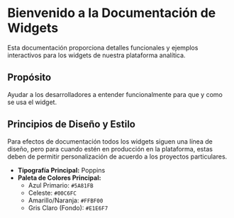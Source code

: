 # Bienvenido a la Documentación de Widgets

Esta documentación proporciona detalles funcionales y ejemplos interactivos para los widgets de nuestra plataforma analítica.

## Propósito

Ayudar a los desarrolladores a entender funcionalmente para que y como se usa el widget.

## Principios de Diseño y Estilo

Para efectos de documentación todos los widgets siguen una línea de diseño, pero para cuando estén en producción en la plataforma, estas deben de permitir personalización de acuerdo a los proyectos particulares.

- **Tipografía Principal:** Poppins
- **Paleta de Colores Principal:**
    - Azul Primario: `#5A81FB`
    - Celeste: `#00C6FC`
    - Amarillo/Naranja: `#FFBF00`
    - Gris Claro (Fondo): `#E1E6F7`